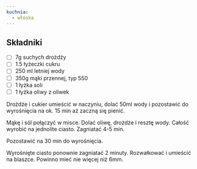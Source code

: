 ```yaml
---
kuchnia:
  - włoska
---
```

## Składniki

* [ ] 7g suchych drożdży
* [ ] 1.5 łyżeczki cukru
* [ ] 250 ml letniej wody
* [ ] 350g mąki przennej, typ 550
* [ ] 1 łyżka soli
* [ ] 1 łyżka oliwy z oliwek

Drożdże i cukier umieścić w naczyniu, dolać 50ml wody i pozostawić do wyrośnięcia na ok. 15 min aż zaczną się pienić.

Mąkę i sól połączyć w misce. Dolać oliwę, drożdże i resztę wody. Całość wyrobić na jednolite ciasto. Zagniatać 4-5 min. 

Pozostawić na 30 min do wyrośnięcia.

Wyrośnięte ciasto ponownie zagniatać 2 minuty. Rozwałkować i umieścić na blaszce. Powinno mieć nie więcej niż 6mm.